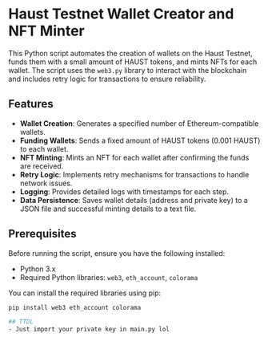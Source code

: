 # Haust Testnet Wallet Creator and NFT Minter

This Python script automates the creation of wallets on the Haust Testnet, funds them with a small amount of HAUST tokens, and mints NFTs for each wallet. The script uses the `web3.py` library to interact with the blockchain and includes retry logic for transactions to ensure reliability.

## Features

- **Wallet Creation**: Generates a specified number of Ethereum-compatible wallets.
- **Funding Wallets**: Sends a fixed amount of HAUST tokens (0.001 HAUST) to each wallet.
- **NFT Minting**: Mints an NFT for each wallet after confirming the funds are received.
- **Retry Logic**: Implements retry mechanisms for transactions to handle network issues.
- **Logging**: Provides detailed logs with timestamps for each step.
- **Data Persistence**: Saves wallet details (address and private key) to a JSON file and successful minting details to a text file.

## Prerequisites

Before running the script, ensure you have the following installed:

- Python 3.x
- Required Python libraries: `web3`, `eth_account`, `colorama`

You can install the required libraries using pip:

```bash
pip install web3 eth_account colorama

## TTDL 
- Just import your private key in main.py lol
